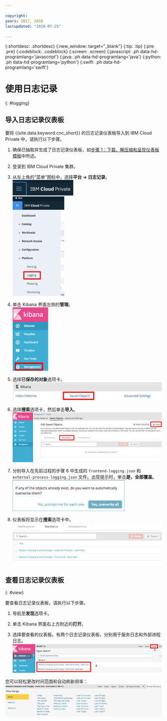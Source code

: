 ```yaml
---

copyright:
years: 2017, 2018
lastupdated: "2018-07-25"

---
```


{:shortdesc: .shortdesc}
{:new_window: target="_blank"}
{:tip: .tip}
{:pre: .pre}
{:codeblock: .codeblock}
{:screen: .screen}
{:javascript: .ph data-hd-programlang='javascript'}
{:java: .ph data-hd-programlang='java'}
{:python: .ph data-hd-programlang='python'}
{:swift: .ph data-hd-programlang='swift'}

# 使用日志记录
{: #logging}

## 导入日志记录仪表板

要将 {{site.data.keyword.cnc_short}} 的日志记录仪表板导入到 IBM Cloud Private 中，请执行以下步骤。

  1. 确保已抽取并生成了日志记录仪表板，如[步骤 1：下载、解压缩和呈现仪表板模板](/docs/services/compare-and-comply/monitor.html#monitor)中所述。

  1. 登录到 IBM Cloud Private 集群。

  1. 从左上角的“菜单”图标中，选择**平台 -> 日志记录**。<br />
    ![IBM Cloud Private“菜单”图标](images/icp-menu.png) <br />
    ![平台 ->“日志记录”菜单](images/icp-logging.png)

  1. 单击 Kibana 界面左侧的**管理**。<br />
    ![Kibana 界面](images/kibana.png)

  1. 选择**已保存的对象**选项卡。
    ![“已保存的对象”选项卡](images/saved-obj.png)

  1. 选择**搜索**选项卡，然后单击**导入**。
    ![“搜索”选项卡中的“导入”](images/searches-import.png)

  1. 分别导入在先前过程的步骤 6 中生成的 `frontend-logging.json` 和 `external-process-logging.json` 文件。出现提示时，单击**是，全部覆盖**。
     ![“是，全部覆盖”提示](images/overwrite-all.png)

  1. 仪表板将显示在**搜索**选项卡中。
     ![“搜索”选项卡中的仪表板](images/searches-tab.png)

## 查看日志记录仪表板
{: #view}

要查看日志记录仪表板，请执行以下步骤。

  1. 导航至**发现**选项卡。

  1. 单击 Kibana 界面右上方附近的**打开**。

  1. 选择要查看的仪表板。有两个日志记录仪表板，分别用于服务日志和外部进程日志。
    ![查看日志记录仪表板](images/kibana-dboards.png)

您可以轻松更改时间范围和自动刷新频率：
  ![更改时间范围和刷新率](images/log-dboard-change.png)

